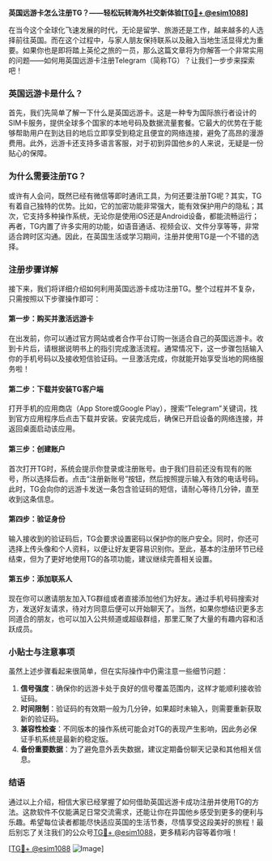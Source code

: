**英国远游卡怎么注册TG？——轻松玩转海外社交新体验[[TG💪+ @esim1088](https://t.me/s/esim1088)]**

在当今这个全球化飞速发展的时代，无论是留学、旅游还是工作，越来越多的人选择前往英国。而在这个过程中，与家人朋友保持联系以及融入当地生活显得尤为重要。如果你也是即将踏上英伦之旅的一员，那么这篇文章将为你解答一个非常实用的问题——如何用英国远游卡注册Telegram（简称TG）？让我们一步步来探索吧！

### 英国远游卡是什么？

首先，我们先简单了解一下什么是英国远游卡。这是一种专为国际旅行者设计的SIM卡服务，提供全球多个国家的本地号码及数据流量套餐。它最大的优势在于能够帮助用户在到达目的地后立即享受到稳定且便宜的网络连接，避免了高昂的漫游费用。此外，远游卡还支持多语言客服，对于初到异国他乡的人来说，无疑是一份贴心的保障。

### 为什么需要注册TG？

或许有人会问，既然已经有微信等即时通讯工具，为何还要注册TG呢？其实，TG有着自己独特的优势。比如，它的加密功能非常强大，能有效保护用户的隐私；其次，它支持多种操作系统，无论你是使用iOS还是Android设备，都能流畅运行；再者，TG内置了许多实用的功能，如语音通话、视频会议、文件分享等等，非常适合跨时区沟通。因此，在英国生活或学习期间，注册并使用TG是一个不错的选择。

### 注册步骤详解

接下来，我们将详细介绍如何利用英国远游卡成功注册TG。整个过程并不复杂，只需按照以下步骤操作即可：

#### 第一步：购买并激活远游卡
在出发前，你可以通过官方网站或者合作平台订购一张适合自己的英国远游卡。收到卡片后，请根据说明书上的指引完成激活流程。通常情况下，这一步骤包括输入你的手机号码以及接收短信验证码。一旦激活完成，你就能开始享受当地的网络服务啦！

#### 第二步：下载并安装TG客户端
打开手机的应用商店（App Store或Google Play），搜索“Telegram”关键词，找到官方应用程序后点击下载并安装。安装完成后，确保已开启设备的网络连接，并返回桌面启动该应用。

#### 第三步：创建账户
首次打开TG时，系统会提示你登录或注册账号。由于我们目前还没有现有的账号，所以选择后者。点击“注册新账号”按钮，然后按照提示输入有效的电话号码。此时，TG会向你的远游卡发送一条包含验证码的短信，请耐心等待几分钟，直至收到这条信息。

#### 第四步：验证身份
输入接收到的验证码后，TG会要求设置密码以保护你的账户安全。同时，你还可选择上传头像和个人资料，以便让好友更容易识别你。至此，基本的注册环节已经结束，但为了更好地使用TG的各项功能，建议继续完善相关设置。

#### 第五步：添加联系人
现在你可以邀请朋友加入TG群组或者直接添加他们为好友。通过手机号码搜索对方，发送好友请求，待对方同意后便可以开始聊天了。当然，如果你想结识更多志同道合的朋友，也可以加入公共频道或超级群组，那里汇聚了大量的有趣内容和活跃成员。

### 小贴士与注意事项

虽然上述步骤看起来很简单，但在实际操作中仍需注意一些细节问题：

1. **信号强度**：确保你的远游卡处于良好的信号覆盖范围内，这样才能顺利接收验证码。
2. **时间限制**：验证码的有效期一般为几分钟，如果超时未输入，则需要重新获取新的验证码。
3. **兼容性检查**：不同版本的操作系统可能会对TG的表现产生影响，因此务必保证手机系统是最新的稳定版。
4. **备份重要数据**：为了避免意外丢失数据，建议定期备份聊天记录和其他相关信息。

### 结语

通过以上介绍，相信大家已经掌握了如何借助英国远游卡成功注册并使用TG的方法。这款软件不仅能满足日常交流需求，还能让你在异国他乡感受到更多的便利与乐趣。希望每位读者都能尽快适应英国的生活节奏，尽情享受这段美好的旅程！最后别忘了关注我们的公众号[TG💪+ @esim1088](https://t.me/s/esim1088)，更多精彩内容等着你哦！

[[TG💪+ @esim1088](https://t.me/s/esim1088) ![Image](https://i.postimg.cc/4NQfJmqS/Snipaste-2025-05-13-00-14-12.png)]